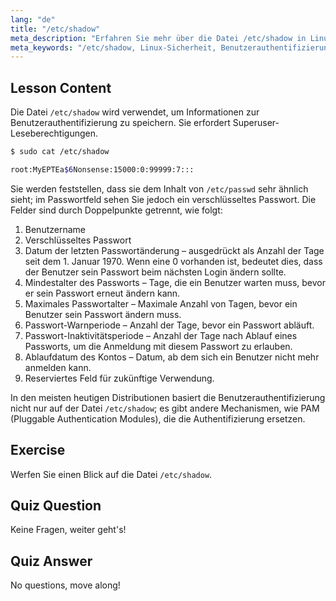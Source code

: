 ```yaml
---
lang: "de"
title: "/etc/shadow"
meta_description: "Erfahren Sie mehr über die Datei /etc/shadow in Linux, ihre Felder und wie sie Benutzerpasswörter schützt. Verstehen Sie die Linux-Authentifizierung für Anfänger."
meta_keywords: "/etc/shadow, Linux-Sicherheit, Benutzerauthentifizierung, Passwortverwaltung, Linux-Tutorial, Anfängerleitfaden"
---
```


## Lesson Content

Die Datei `/etc/shadow` wird verwendet, um Informationen zur Benutzerauthentifizierung zu speichern. Sie erfordert Superuser-Leseberechtigungen.

```bash
$ sudo cat /etc/shadow

root:MyEPTEa$6Nonsense:15000:0:99999:7:::
```

Sie werden feststellen, dass sie dem Inhalt von `/etc/passwd` sehr ähnlich sieht; im Passwortfeld sehen Sie jedoch ein verschlüsseltes Passwort. Die Felder sind durch Doppelpunkte getrennt, wie folgt:

1. Benutzername
2. Verschlüsseltes Passwort
3. Datum der letzten Passwortänderung – ausgedrückt als Anzahl der Tage seit dem 1. Januar 1970. Wenn eine 0 vorhanden ist, bedeutet dies, dass der Benutzer sein Passwort beim nächsten Login ändern sollte.
4. Mindestalter des Passworts – Tage, die ein Benutzer warten muss, bevor er sein Passwort erneut ändern kann.
5. Maximales Passwortalter – Maximale Anzahl von Tagen, bevor ein Benutzer sein Passwort ändern muss.
6. Passwort-Warnperiode – Anzahl der Tage, bevor ein Passwort abläuft.
7. Passwort-Inaktivitätsperiode – Anzahl der Tage nach Ablauf eines Passworts, um die Anmeldung mit diesem Passwort zu erlauben.
8. Ablaufdatum des Kontos – Datum, ab dem sich ein Benutzer nicht mehr anmelden kann.
9. Reserviertes Feld für zukünftige Verwendung.

In den meisten heutigen Distributionen basiert die Benutzerauthentifizierung nicht nur auf der Datei `/etc/shadow`; es gibt andere Mechanismen, wie PAM (Pluggable Authentication Modules), die die Authentifizierung ersetzen.

## Exercise

Werfen Sie einen Blick auf die Datei `/etc/shadow`.

## Quiz Question

Keine Fragen, weiter geht's!

## Quiz Answer

No questions, move along!
